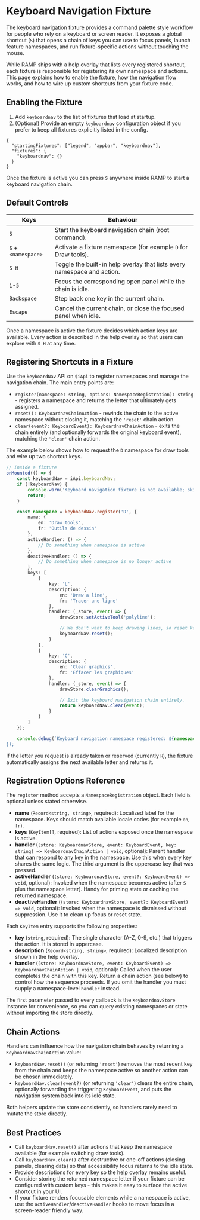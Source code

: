 # Keyboard Navigation Fixture

The keyboard navigation fixture provides a command palette style workflow for people who rely on a keyboard or screen reader. It exposes a global shortcut (`S`) that opens a chain of keys you can use to focus panels, launch feature namespaces, and run fixture-specific actions without touching the mouse.

While RAMP ships with a help overlay that lists every registered shortcut, each fixture is responsible for registering its own namespace and actions. This page explains how to enable the fixture, how the navigation flow works, and how to wire up custom shortcuts from your fixture code.

## Enabling the Fixture

1. Add `keyboardnav` to the list of fixtures that load at startup.  
2. (Optional) Provide an empty `keyboardnav` configuration object if you prefer to keep all fixtures explicitly listed in the config.

```jsonc
{
  "startingFixtures": ["legend", "appbar", "keyboardnav"],
  "fixtures": {
    "keyboardnav": {}
  }
}
```

Once the fixture is active you can press `S` anywhere inside RAMP to start a keyboard navigation chain.

## Default Controls

| Keys | Behaviour |
|------|-----------|
| `S` | Start the keyboard navigation chain (root command). |
| `S` + `<namespace>` | Activate a fixture namespace (for example `D` for Draw tools). |
| `S H` | Toggle the built-in help overlay that lists every namespace and action. |
| `1`-`5` | Focus the corresponding open panel while the chain is idle. |
| `Backspace` | Step back one key in the current chain. |
| `Escape` | Cancel the current chain, or close the focused panel when idle. |

Once a namespace is active the fixture decides which action keys are available. Every action is described in the help overlay so that users can explore with `S H` at any time.

## Registering Shortcuts in a Fixture

Use the `keyboardNav` API on `$iApi` to register namespaces and manage the navigation chain. The main entry points are:

- `register(namespace: string, options: NamespaceRegistration): string` - registers a namespace and returns the letter that ultimately gets assigned.
- `reset(): KeyboardnavChainAction` - rewinds the chain to the active namespace without closing it, matching the `'reset'` chain action.
- `clear(event?: KeyboardEvent): KeyboardnavChainAction` - exits the chain entirely (and optionally forwards the original keyboard event), matching the `'clear'` chain action.

The example below shows how to request the `D` namespace for draw tools and wire up two shortcut keys.

```ts
// Inside a fixture
onMounted(() => {
    const keyboardNav = iApi.keyboardNav;
    if (!keyboardNav) {
        console.warn('Keyboard navigation fixture is not available; skipping shortcut registration.');
        return;
    }

    const namespace = keyboardNav.register('D', {
        name: {
            en: 'Draw tools',
            fr: 'Outils de dessin'
        },
        activeHandler: () => {
            // Do something when namespace is active
        },
        deactiveHandler: () => {
            // Do something when namespace is no longer active
        },
        keys: [
            {
                key: 'L',
                description: {
                    en: 'Draw a line',
                    fr: 'Tracer une ligne'
                },
                handler: (_store, event) => {
                    drawStore.setActiveTool('polyline');

                    // We don't want to keep drawing lines, so reset keyboard navigation back to all draw tools.
                    keyboardNav.reset();
                }
            },
            {
                key: 'C',
                description: {
                    en: 'Clear graphics',
                    fr: 'Effacer les graphiques'
                },
                handler: (_store, event) => {
                    drawStore.clearGraphics();

                    // Exit the keyboard navigation chain entirely.
                    return keyboardNav.clear(event);
                }
            }
        ]
    });

    console.debug(`Keyboard navigation namespace registered: ${namespace}`);
});
```

If the letter you request is already taken or reserved (currently `H`), the fixture automatically assigns the next available letter and returns it.

## Registration Options Reference

The `register` method accepts a `NamespaceRegistration` object. Each field is optional unless stated otherwise.

- **name** (`Record<string, string>`, required): Localized label for the namespace. Keys should match available locale codes (for example `en`, `fr`).  
- **keys** (`KeyItem[]`, required): List of actions exposed once the namespace is active.  
- **handler** (`(store: KeyboardnavStore, event: KeyboardEvent, key: string) => KeyboardnavChainAction | void`, optional): Parent handler that can respond to any key in the namespace. Use this when every key shares the same logic. The third argument is the uppercase key that was pressed.  
- **activeHandler** (`(store: KeyboardnavStore, event?: KeyboardEvent) => void`, optional): Invoked when the namespace becomes active (after `S` plus the namespace letter). Handy for priming state or caching the returned namespace.  
- **deactiveHandler** (`(store: KeyboardnavStore, event?: KeyboardEvent) => void`, optional): Invoked when the namespace is dismissed without suppression. Use it to clean up focus or reset state.

Each `KeyItem` entry supports the following properties:

- **key** (`string`, required): The single character (A-Z, 0-9, etc.) that triggers the action. It is stored in uppercase.  
- **description** (`Record<string, string>`, required): Localized description shown in the help overlay.  
- **handler** (`(store: KeyboardnavStore, event: KeyboardEvent) => KeyboardnavChainAction | void`, optional): Called when the user completes the chain with this key. Return a chain action (see below) to control how the sequence proceeds. If you omit the handler you must supply a namespace-level `handler` instead.

The first parameter passed to every callback is the `KeyboardnavStore` instance for convenience, so you can query existing namespaces or state without importing the store directly.

## Chain Actions

Handlers can influence how the navigation chain behaves by returning a `KeyboardnavChainAction` value:

- `keyboardNav.reset()` (or returning `'reset'`) removes the most recent key from the chain and keeps the namespace active so another action can be chosen immediately.  
- `keyboardNav.clear(event?)` (or returning `'clear'`) clears the entire chain, optionally forwarding the triggering `KeyboardEvent`, and puts the navigation system back into its idle state.

Both helpers update the store consistently, so handlers rarely need to mutate the store directly.

## Best Practices

- Call `keyboardNav.reset()` after actions that keep the namespace available (for example switching draw tools).  
- Call `keyboardNav.clear()` after destructive or one-off actions (closing panels, clearing data) so that accessibility focus returns to the idle state.  
- Provide descriptions for every key so the help overlay remains useful.  
- Consider storing the returned namespace letter if your fixture can be configured with custom keys - this makes it easy to surface the active shortcut in your UI.  
- If your fixture renders focusable elements while a namespace is active, use the `activeHandler`/`deactiveHandler` hooks to move focus in a screen-reader friendly way.

